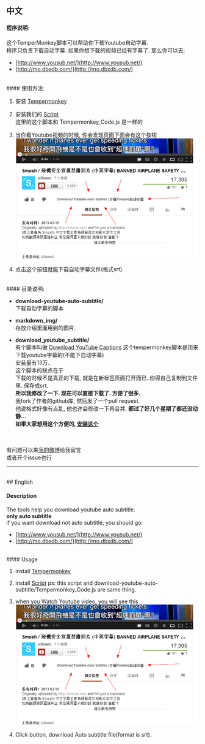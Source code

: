 ## 中文


#### 程序说明:  

这个TemperMonkey脚本可以帮助你下载Youtube自动字幕.  
程序只负责下载自动字幕. 如果你想下载的视频已经有字幕了. 那么你可以去:  

* [http://www.yousub.net/](http://www.yousub.net/)
* [http://mo.dbxdb.com/](http://mo.dbxdb.com/)


<br>
#### 使用方法:


1. 安装 [Tempermonkey](https://chrome.google.com/webstore/detail/tampermonkey/dhdgffkkebhmkfjojejmpbldmpobfkfo?utm_source=chrome-ntp-icon)  

2. 安装我们的 [Script](http://userscripts.org/scripts/show/168581)  
这里的这个脚本和 Tempermonkey_Code.js 是一样的  

3. 当你看Youtube视频的时候, 你会发现页面下面会有这个按钮  
![youtube-button](markdown_img/youtube-button.png)  

4. 点击这个按钮就能下载自动字幕文件(格式srt).



<br>
#### 目录说明:


* __download-youtube-auto-subtitle/__  
下载自动字幕的脚本    


* __markdown_img/__  
存放介绍里面用到的图片.  


* __download_youtube_subtitle/__  
有个脚本叫做 [Download YouTube Captions](http://userscripts.org/scripts/show/50003)
这个tempermonkey脚本是用来下载youtube字幕的(不能下自动字幕)  
安装量有13万..  
这个脚本的缺点在于  
下载的时候不是真正的下载, 就是在新标签页面打开而已..你得自己复制到文件里. 保存成srt.     
__所以我修改了一下. 现在可以直接下载了. 方便了很多.__    
我fork了作者的github库, 然后发了一个pull request.  
他说格式好像有点乱, 他也许会修改一下再合并, __都过了好几个星期了都还没动静...__  
__如果大家想用这个方便的, [安装这个](http://userscripts.org/scripts/show/170867)__   

<br><br>
有问题可以来[我的微博](http://www.weibo.com/u/2004104451?wvr=5&)给我留言   
或者开个issue也行   


---



<br>
## English


#### Description
The tools help you download youtube auto subtitle.  
__only auto subtitle__  
if you want download not auto subtitle, you should go:   

* [http://www.yousub.net/](http://www.yousub.net/)  
* [http://mo.dbxdb.com/](http://mo.dbxdb.com/)  

<br>
#### Usage

1. install [Tempermonkey](https://chrome.google.com/webstore/detail/tampermonkey/dhdgffkkebhmkfjojejmpbldmpobfkfo?utm_source=chrome-ntp-icon)

2. install [Script](http://userscripts.org/scripts/show/168581)
ps: this script and download-youtube-auto-subtitle/Tempermonkey_Code.js are same thing.

3. when you Watch Youtube video, you will see this  
![youtube-button](markdown_img/youtube-button.png)  

4. Click button, download Auto subtitle file(format is srt).


<br>
<br>
<br>
